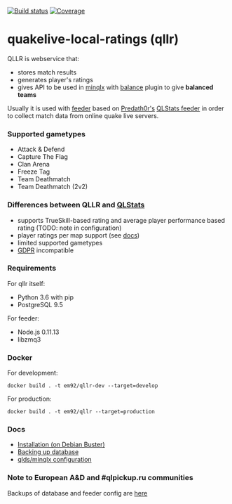 [![Build status](https://travis-ci.org/em92/quakelive-local-ratings.svg?branch=develop)](https://travis-ci.org/em92/quakelive-local-ratings)
[![Coverage](https://codecov.io/gh/em92/quakelive-local-ratings/branch/develop/graph/badge.svg)](https://codecov.io/gh/em92/quakelive-local-ratings)

# quakelive-local-ratings (qllr)

QLLR is webservice that:

- stores match results
- generates player's ratings
- gives API to be used in [minqlx](https://github.com/MinoMino/minqlx) with [balance](https://github.com/MinoMino/minqlx-plugins/blob/master/balance.py) plugin to give **balanced teams**

Usually it is used with [feeder](https://github.com/em92/qlstats-feeder-mini) based on [Predath0r's](https://github.com/PredatH0r) [QLStats feeder](https://github.com/PredatH0r/XonStat/feeder) in order to collect match data from online quake live servers.

### Supported gametypes

* Attack & Defend
* Capture The Flag
* Clan Arena
* Freeze Tag
* Team Deathmatch
* Team Deathmatch (2v2)

### Differences between QLLR and [QLStats](http://qlstats.net/)

* supports TrueSkill-based rating and average player performance based rating (TODO: note in configuration)
* player ratings per map support (see [docs](docs/minqlx_config.md#map-based-ratings))
* limited supported gametypes
* [GDPR](http://eur-lex.europa.eu/eli/reg/2016/679/oj) incompatible

### Requirements

For qllr itself:

* Python 3.6 with pip
* PostgreSQL 9.5

For feeder:

* Node.js 0.11.13
* libzmq3

### Docker

For development:

```
docker build . -t em92/qllr-dev --target=develop
```

For production:

```
docker build . -t em92/qllr --target=production
```

### Docs

* [Installation (on Debian Buster)](docs/install.md)
* [Backing up database](docs/backup.md)
* [qlds/minqlx configuration](docs/minqlx_config.md)

### Note to European A&D and #qlpickup.ru communities

Backups of database and feeder config are [here](https://yadi.sk/d/uTqMDxzb3JPpiJ)
